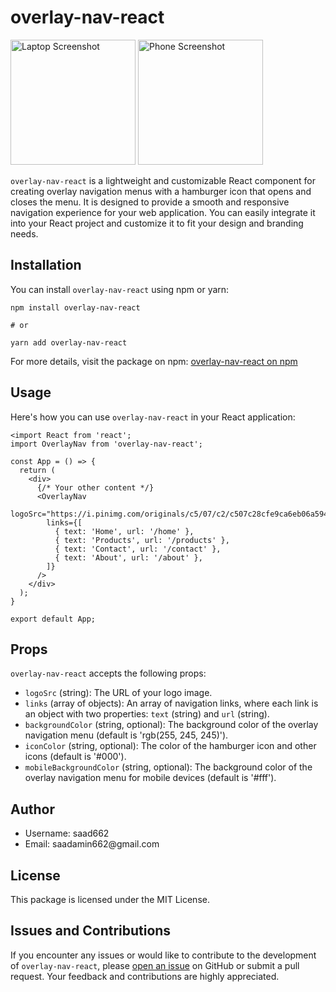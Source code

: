 <!DOCTYPE html>
<html lang="en">
<body>

<h1>overlay-nav-react</h1>

<img src="https://i.pinimg.com/originals/c9/bd/90/c9bd903c5ef939382f1b989b7669f72c.png" alt="Laptop Screenshot" style="height: 200px; width: auto;">
<img src="https://i.pinimg.com/originals/1f/f2/ac/1ff2ac0e6d0df0b1463ae5fa76616721.jpg" alt="Phone Screenshot" style="height: 200px; width: auto;">

<p><code>overlay-nav-react</code> is a lightweight and customizable React component for creating overlay navigation menus with a hamburger icon that opens and closes the menu. It is designed to provide a smooth and responsive navigation experience for your web application. You can easily integrate it into your React project and customize it to fit your design and branding needs.</p>

<h2>Installation</h2>

<p>You can install <code>overlay-nav-react</code> using npm or yarn:</p>

<pre><code>npm install overlay-nav-react</code></pre>
<pre><code># or</code></pre>
<pre><code>yarn add overlay-nav-react</code></pre>

<!-- Add the npm link here -->
<p>For more details, visit the package on npm: <a href="https://www.npmjs.com/package/overlay-nav-react">overlay-nav-react on npm</a></p>

<h2>Usage</h2>

<p>Here's how you can use <code>overlay-nav-react</code> in your React application:</p>

<pre><code>&lt;import React from 'react';
import OverlayNav from 'overlay-nav-react';

const App = () =&gt; {
  return (
    &lt;div&gt;
      {/* Your other content */}
      &lt;OverlayNav
        logoSrc="https://i.pinimg.com/originals/c5/07/c2/c507c28cfe9ca6eb06a594a2a11e80e7.png"
        links={[
          { text: 'Home', url: '/home' },
          { text: 'Products', url: '/products' },
          { text: 'Contact', url: '/contact' },
          { text: 'About', url: '/about' },
        ]}
      /&gt;
    &lt;/div&gt;
  );
}

export default App;
</code></pre>

<h2>Props</h2>

<p><code>overlay-nav-react</code> accepts the following props:</p>

<ul>
  <li><code>logoSrc</code> (string): The URL of your logo image.</li>
  <li><code>links</code> (array of objects): An array of navigation links, where each link is an object with two properties: <code>text</code> (string) and <code>url</code> (string).</li>
  <li><code>backgroundColor</code> (string, optional): The background color of the overlay navigation menu (default is 'rgb(255, 245, 245)').</li>
  <li><code>iconColor</code> (string, optional): The color of the hamburger icon and other icons (default is '#000').</li>
  <li><code>mobileBackgroundColor</code> (string, optional): The background color of the overlay navigation menu for mobile devices (default is '#fff').</li>
</ul>

<h2>Author</h2>

<ul>
  <li>Username: saad662</li>
  <li>Email: saadamin662@gmail.com</li>
</ul>

<h2>License</h2>

<p>This package is licensed under the MIT License.</p>

<h2>Issues and Contributions</h2>

<p>If you encounter any issues or would like to contribute to the development of <code>overlay-nav-react</code>, please <a href="https://github.com/saad662/overlay-nav-react/issues">open an issue</a> on GitHub or submit a pull request. Your feedback and contributions are highly appreciated.</p>

</body>
</html>
